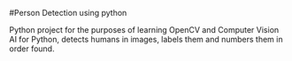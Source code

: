 #Person Detection using python

Python project for the purposes of learning OpenCV and Computer Vision AI for Python, detects humans in images, labels them and numbers them in order found.
